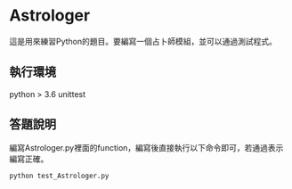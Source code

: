 # Astrologer
這是用來練習Python的題目。要編寫一個占卜師模組，並可以通過測試程式。

## 執行環境
python > 3.6
unittest

## 答題說明
編寫Astrologer.py裡面的function，編寫後直接執行以下命令即可，若通過表示編寫正確。
```shell
python test_Astrologer.py 
```
